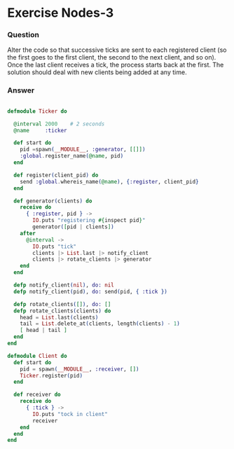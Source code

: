 Exercise Nodes-3
================

### Question

Alter the code so that successive ticks are sent to each registered client (so the first goes to the first client, the second to the next client, and so on). Once the last client receives a tick, the process starts back at the first. The solution should deal with new clients being added at any time.


### Answer

``` elixir

defmodule Ticker do

  @interval 2000    # 2 seconds
  @name     :ticker

  def start do
    pid =spawn(__MODULE__, :generator, [[]])
    :global.register_name(@name, pid)
  end

  def register(client_pid) do
    send :global.whereis_name(@name), {:register, client_pid}
  end

  def generator(clients) do
    receive do
      { :register, pid } ->
        IO.puts "registering #{inspect pid}"
        generator([pid | clients])
    after
      @interval ->
        IO.puts "tick"
        clients |> List.last |> notify_client
        clients |> rotate_clients |> generator
    end
  end

  defp notify_client(nil), do: nil
  defp notify_client(pid), do: send(pid, { :tick })

  defp rotate_clients([]), do: []
  defp rotate_clients(clients) do
    head = List.last(clients)
    tail = List.delete_at(clients, length(clients) - 1)
    [ head | tail ]
  end
end

defmodule Client do
  def start do
    pid = spawn(__MODULE__, :receiver, [])
    Ticker.register(pid)
  end

  def receiver do
    receive do
      { :tick } ->
        IO.puts "tock in client"
        receiver
    end
  end
end

```
